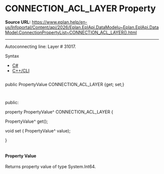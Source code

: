 # CONNECTION_ACL_LAYER Property

**Source URL:** https://www.eplan.help/en-us/Infoportal/Content/api/2026/Eplan.EplApi.DataModelu~Eplan.EplApi.DataModel.ConnectionPropertyList~CONNECTION_ACL_LAYER().html

---

Autoconnecting line: Layer # 31017.

Syntax

- [C#](#i-syntax-CS)
- [C++/CLI](#i-syntax-CPP2005)

```
```
public PropertyValue CONNECTION_ACL_LAYER {get; set;}
```
```

```
```
public:

property PropertyValue^ CONNECTION_ACL_LAYER {

   PropertyValue^ get();

   void set (    PropertyValue^ value);

}
```
```

#### Property Value

Returns property value of type System.Int64.
